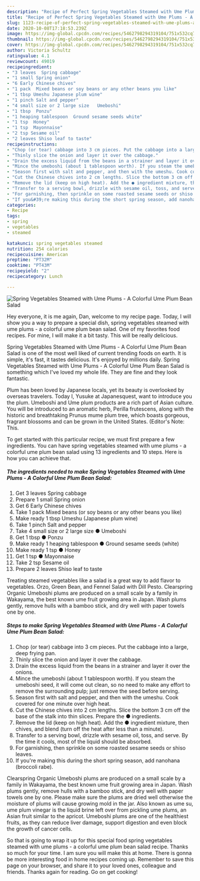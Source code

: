 ```yaml
---
description: "Recipe of Perfect Spring Vegetables Steamed with Ume Plums - A Colorful Ume Plum Bean Salad"
title: "Recipe of Perfect Spring Vegetables Steamed with Ume Plums - A Colorful Ume Plum Bean Salad"
slug: 1123-recipe-of-perfect-spring-vegetables-steamed-with-ume-plums-a-colorful-ume-plum-bean-salad
date: 2020-10-08T17:18:53.239Z
image: https://img-global.cpcdn.com/recipes/5462798294319104/751x532cq70/spring-vegetables-steamed-with-ume-plums-a-colorful-ume-plum-bean-salad-recipe-main-photo.jpg
thumbnail: https://img-global.cpcdn.com/recipes/5462798294319104/751x532cq70/spring-vegetables-steamed-with-ume-plums-a-colorful-ume-plum-bean-salad-recipe-main-photo.jpg
cover: https://img-global.cpcdn.com/recipes/5462798294319104/751x532cq70/spring-vegetables-steamed-with-ume-plums-a-colorful-ume-plum-bean-salad-recipe-main-photo.jpg
author: Victoria Schultz
ratingvalue: 4.1
reviewcount: 49019
recipeingredient:
- "3 leaves  Spring cabbage"
- "1 small Spring onion"
- "6 Early Chinese chives"
- "1 pack  Mixed beans or soy beans or any other beans you like"
- "1 tbsp Umeshu Japanese plum wine"
- "1 pinch Salt and pepper"
- "4 small size or 2 large size   Umeboshi"
- "1 tbsp  Ponzu"
- "1 heaping tablespoon  Ground sesame seeds white"
- "1 tsp  Honey"
- "1 tsp  Mayonnaise"
- "2 tsp Sesame oil"
- "2 leaves Shiso leaf to taste"
recipeinstructions:
- "Chop (or tear) cabbage into 3 cm pieces. Put the cabbage into a large, deep frying pan."
- "Thinly slice the onion and layer it over the cabbage."
- "Drain the excess liquid from the beans in a strainer and layer it over the onions."
- "Mince the umeboshi (about 1 tablespoon worth). If you steam the umeboshi seed, it will come out clean, so no need to make any effort to remove the surrounding pulp; just remove the seed before serving."
- "Season first with salt and pepper, and then with the umeshu. Cook covered for one minute over high heat."
- "Cut the Chinese chives into 2 cm lengths. Slice the bottom 3 cm off the base of the stalk into thin slices. Prepare the ● ingredients."
- "Remove the lid (keep on high heat). Add the ● ingredient mixture, then chives, and blend (turn off the heat after less than a minute)."
- "Transfer to a serving bowl, drizzle with sesame oil, toss, and serve. By the time it cools, most of the liquid should be absorbed."
- "For garnishing, then sprinkle on some roasted sesame seeds or shiso leaves."
- "If you&#39;re making this during the short spring season, add nanohana (broccoli rabe)."
categories:
- Recipe
tags:
- spring
- vegetables
- steamed

katakunci: spring vegetables steamed 
nutrition: 254 calories
recipecuisine: American
preptime: "PT32M"
cooktime: "PT43M"
recipeyield: "2"
recipecategory: Lunch

---
```



![Spring Vegetables Steamed with Ume Plums - A Colorful Ume Plum Bean Salad](https://img-global.cpcdn.com/recipes/5462798294319104/751x532cq70/spring-vegetables-steamed-with-ume-plums-a-colorful-ume-plum-bean-salad-recipe-main-photo.jpg)

Hey everyone, it is me again, Dan, welcome to my recipe page. Today, I will show you a way to prepare a special dish, spring vegetables steamed with ume plums - a colorful ume plum bean salad. One of my favorites food recipes. For mine, I will make it a bit tasty. This will be really delicious.

Spring Vegetables Steamed with Ume Plums - A Colorful Ume Plum Bean Salad is one of the most well liked of current trending foods on earth. It is simple, it's fast, it tastes delicious. It's enjoyed by millions daily. Spring Vegetables Steamed with Ume Plums - A Colorful Ume Plum Bean Salad is something which I've loved my whole life. They are fine and they look fantastic.

Plum has been loved by Japanese locals, yet its beauty is overlooked by overseas travelers. Today I, Yusuke at Japanesquest, want to introduce you the plum. Umeboshi and Ume plum products are a rich part of Asian culture. You will be introduced to an aromatic herb, Perilla frutescens, along with the historic and breathtaking Prunus mume plum tree, which boasts gorgeous, fragrant blossoms and can be grown in the United States. (Editor&#39;s Note: This.


To get started with this particular recipe, we must first prepare a few ingredients. You can have spring vegetables steamed with ume plums - a colorful ume plum bean salad using 13 ingredients and 10 steps. Here is how you can achieve that.

<!--inarticleads1-->

##### The ingredients needed to make Spring Vegetables Steamed with Ume Plums - A Colorful Ume Plum Bean Salad:

1. Get 3 leaves  Spring cabbage
1. Prepare 1 small Spring onion
1. Get 6 Early Chinese chives
1. Take 1 pack  Mixed beans (or soy beans or any other beans you like)
1. Make ready 1 tbsp Umeshu (Japanese plum wine)
1. Take 1 pinch Salt and pepper
1. Take 4 small size or 2 large size  ● Umeboshi
1. Get 1 tbsp ● Ponzu
1. Make ready 1 heaping tablespoon ● Ground sesame seeds (white)
1. Make ready 1 tsp ● Honey
1. Get 1 tsp ● Mayonnaise
1. Take 2 tsp Sesame oil
1. Prepare 2 leaves Shiso leaf to taste


Treating steamed vegetables like a salad is a great way to add flavor to vegetables. Orzo, Green Bean, and Fennel Salad with Dill Pesto. Clearspring Organic Umeboshi plums are produced on a small scale by a family in Wakayama, the best known ume fruit growing area in Japan. Wash plums gently, remove hulls with a bamboo stick, and dry well with paper towels one by one. 

<!--inarticleads2-->

##### Steps to make Spring Vegetables Steamed with Ume Plums - A Colorful Ume Plum Bean Salad:

1. Chop (or tear) cabbage into 3 cm pieces. Put the cabbage into a large, deep frying pan.
1. Thinly slice the onion and layer it over the cabbage.
1. Drain the excess liquid from the beans in a strainer and layer it over the onions.
1. Mince the umeboshi (about 1 tablespoon worth). If you steam the umeboshi seed, it will come out clean, so no need to make any effort to remove the surrounding pulp; just remove the seed before serving.
1. Season first with salt and pepper, and then with the umeshu. Cook covered for one minute over high heat.
1. Cut the Chinese chives into 2 cm lengths. Slice the bottom 3 cm off the base of the stalk into thin slices. Prepare the ● ingredients.
1. Remove the lid (keep on high heat). Add the ● ingredient mixture, then chives, and blend (turn off the heat after less than a minute).
1. Transfer to a serving bowl, drizzle with sesame oil, toss, and serve. By the time it cools, most of the liquid should be absorbed.
1. For garnishing, then sprinkle on some roasted sesame seeds or shiso leaves.
1. If you&#39;re making this during the short spring season, add nanohana (broccoli rabe).


Clearspring Organic Umeboshi plums are produced on a small scale by a family in Wakayama, the best known ume fruit growing area in Japan. Wash plums gently, remove hulls with a bamboo stick, and dry well with paper towels one by one. Please make sure the plums are dried well otherwise the moisture of plums will cause growing mold in the jar. Also known as ume su, ume plum vinegar is the liquid brine left over from pickling ume plums, an Asian fruit similar to the apricot. Umeboshi plums are one of the healthiest fruits, as they can reduce liver damage, support digestion and even block the growth of cancer cells. 

So that is going to wrap it up for this special food spring vegetables steamed with ume plums - a colorful ume plum bean salad recipe. Thanks so much for your time. I am sure you will make this at home. There is gonna be more interesting food in home recipes coming up. Remember to save this page on your browser, and share it to your loved ones, colleague and friends. Thanks again for reading. Go on get cooking!
